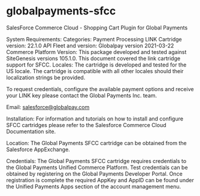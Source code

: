 # globalpayments-sfcc
SalesForce Commerce Cloud - Shopping Cart Plugin for Global Payments

System Requirements:
Categories: Payment Processing
LINK Cartridge version: 22.1.0
API Fleet and version: Globalpay version 2021-03-22
Commerce Platform Version: This package developed and tested against SiteGenesis versions 105.1.0. This document covered the link cartridge support for SFCC.
Locales: The cartridge is developed and tested for the US locale. The cartridge is compatible with all other locales should their localization strings be provided.

To request credentials, configure the available payment options and receive your LINK key please contact the Global Payments Inc. team.  

Email: salesforce@globalpay.com

Installation:
For information and tutorials on how to install and configure SFCC cartridges please refer to the Salesforce Commerce Cloud Documentation site. 

Location:
The Global Payments SFCC cartridge can be obtained from the Salesforce AppExchange. 

Credentials:
The Global Payments SFCC cartridge requires credentials to the Global Payments Unified Commerce Platform. Test credentials can be obtained by registering on the Global Payments Developer Portal. Once registration is complete the required AppKey and AppID can be found under the Unified Payments Apps section of the account management menu. 
